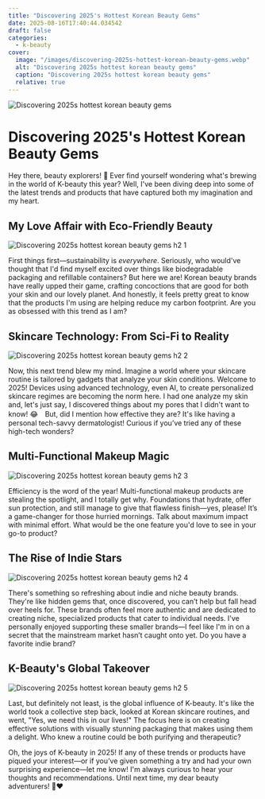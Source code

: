 ```yaml
---
title: "Discovering 2025's Hottest Korean Beauty Gems"
date: 2025-08-16T17:40:44.034542
draft: false
categories:
  - k-beauty
cover:
  image: "/images/discovering-2025s-hottest-korean-beauty-gems.webp"
  alt: "Discovering 2025s hottest korean beauty gems"
  caption: "Discovering 2025s hottest korean beauty gems"
  relative: true
---
```

![Discovering 2025s hottest korean beauty gems](/images/discovering-2025s-hottest-korean-beauty-gems.webp)

# Discovering 2025's Hottest Korean Beauty Gems

Hey there, beauty explorers! 🌼 Ever find yourself wondering what's brewing in the world of K-beauty this year? Well, I've been diving deep into some of the latest trends and products that have captured both my imagination and my heart.

## My Love Affair with Eco-Friendly Beauty

![Discovering 2025s hottest korean beauty gems h2 1](/images/discovering-2025s-hottest-korean-beauty-gems-h2-1.webp)


First things first—sustainability is *everywhere*. Seriously, who would've thought that I'd find myself excited over things like biodegradable packaging and refillable containers? But here we are! Korean beauty brands have really upped their game, crafting concoctions that are good for both your skin and our lovely planet. And honestly, it feels pretty great to know that the products I'm using are helping reduce my carbon footprint. Are you as obsessed with this trend as I am?

## Skincare Technology: From Sci-Fi to Reality

![Discovering 2025s hottest korean beauty gems h2 2](/images/discovering-2025s-hottest-korean-beauty-gems-h2-2.webp)


Now, this next trend blew my mind. Imagine a world where your skincare routine is tailored by gadgets that analyze your skin conditions. Welcome to 2025! Devices using advanced technology, even AI, to create personalized skincare regimes are becoming the norm here. I had one analyze my skin and, let's just say, I discovered things about my pores that I didn't want to know! 😂　But, did I mention how effective they are? It's like having a personal tech-savvy dermatologist! Curious if you’ve tried any of these high-tech wonders?

## Multi-Functional Makeup Magic

![Discovering 2025s hottest korean beauty gems h2 3](/images/discovering-2025s-hottest-korean-beauty-gems-h2-3.webp)


Efficiency is the word of the year! Multi-functional makeup products are stealing the spotlight, and I totally get why. Foundations that hydrate, offer sun protection, and still manage to give that flawless finish—yes, please! It’s a game-changer for those hurried mornings. Talk about maximum impact with minimal effort. What would be the one feature you'd love to see in your go-to product?

## The Rise of Indie Stars

![Discovering 2025s hottest korean beauty gems h2 4](/images/discovering-2025s-hottest-korean-beauty-gems-h2-4.webp)


There's something so refreshing about indie and niche beauty brands. They're like hidden gems that, once discovered, you can’t help but fall head over heels for. These brands often feel more authentic and are dedicated to creating niche, specialized products that cater to individual needs. I've personally enjoyed supporting these smaller brands—I feel like I'm in on a secret that the mainstream market hasn’t caught onto yet. Do you have a favorite indie brand?

## K-Beauty's Global Takeover

![Discovering 2025s hottest korean beauty gems h2 5](/images/discovering-2025s-hottest-korean-beauty-gems-h2-5.webp)


Last, but definitely not least, is the global influence of K-beauty. It's like the world took a collective step back, looked at Korean skincare routines, and went, "Yes, we need this in our lives!" The focus here is on creating effective solutions with visually stunning packaging that makes using them a delight. Who knew a routine could be both purifying and therapeutic?

Oh, the joys of K-beauty in 2025! If any of these trends or products have piqued your interest—or if you’ve given something a try and had your own surprising experience—let me know! I'm always curious to hear your thoughts and recommendations. Until next time, my dear beauty adventurers! 🌼❤️
